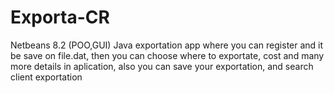 # Exporta-CR
Netbeans 8.2 (POO,GUI) Java exportation app where you can register and it be save on file.dat, then you can choose where to exportate, cost and many more details in aplication, also you can save your exportation, and search client exportation
